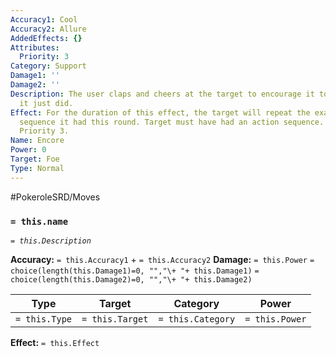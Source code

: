 ```yaml
---
Accuracy1: Cool
Accuracy2: Allure
AddedEffects: {}
Attributes:
  Priority: 3
Category: Support
Damage1: ''
Damage2: ''
Description: The user claps and cheers at the target to encourage it to repeat what
  it just did.
Effect: For the duration of this effect, the target will repeat the exact same action
  sequence it had this round. Target must have had an action sequence. Last 4 Rounds.
  Priority 3.
Name: Encore
Power: 0
Target: Foe
Type: Normal
---
```


#PokeroleSRD/Moves

### `= this.name` 
*`= this.Description`*

**Accuracy:** `= this.Accuracy1` + `= this.Accuracy2`
**Damage:** `= this.Power` `= choice(length(this.Damage1)=0, "","\+ "+ this.Damage1)` `= choice(length(this.Damage2)=0, "","\+ "+ this.Damage2)`

| Type          | Target          | Category          | Power          |
| ------------- | --------------- | ----------------  | -------------- |
| `= this.Type` | `= this.Target` | `= this.Category` | `= this.Power` | 

**Effect:** `= this.Effect`